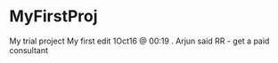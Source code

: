 # MyFirstProj
My trial project
My first edit 1Oct16 @ 00:19   . Arjun said RR - get a paid consultant
